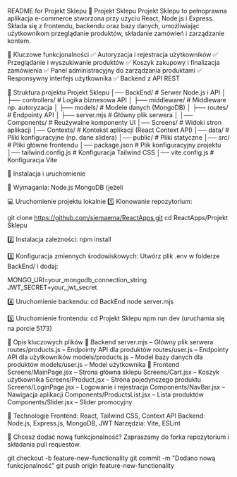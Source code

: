 README for Projekt Sklepu
🛒 Projekt Sklepu
Projekt Sklepu to pełnoprawna aplikacja e-commerce stworzona przy użyciu React, Node.js i Express.
Składa się z frontendu, backendu oraz bazy danych, umożliwiając użytkownikom przeglądanie produktów,
składanie zamówień i zarządzanie kontem.

📌 Kluczowe funkcjonalności
✅ Autoryzacja i rejestracja użytkowników
✅ Przeglądanie i wyszukiwanie produktów
✅ Koszyk zakupowy i finalizacja zamówienia
✅ Panel administracyjny do zarządzania produktami
✅ Responsywny interfejs użytkownika
✅ Backend z API REST

📂 Struktura projektu
Projekt Sklepu
│── BackEnd/               # Serwer Node.js i API
│   ├── controllers/       # Logika biznesowa API
│   ├── middleware/        # Middleware np. autoryzacja
│   ├── models/            # Modele danych (MongoDB)
│   ├── routes/            # Endpointy API
│   ├── server.mjs         # Główny plik serwera
│
│── Components/            # Reużywalne komponenty UI
│── Screens/               # Widoki stron aplikacji
│── Contexts/              # Kontekst aplikacji (React Context API)
│── data/                  # Pliki konfiguracyjne (np. dane slidera)
│── public/                # Pliki statyczne
│── src/                   # Pliki główne frontendu
│── package.json           # Plik konfiguracyjny projektu
│── tailwind.config.js     # Konfiguracja Tailwind CSS
│── vite.config.js         # Konfiguracja Vite

🚀 Instalacja i uruchomienie

🔧 Wymagania:
Node.js
MongoDB (jeżeli 

💻 Uruchomienie projektu lokalnie
1️⃣ Klonowanie repozytorium:

git clone https://github.com/siemaema/ReactApps.git
cd ReactApps/Projekt Sklepu

2️⃣ Instalacja zależności:
npm install

3️⃣ Konfiguracja zmiennych środowiskowych:
Utwórz plik .env w folderze BackEnd/ i dodaj:

MONGO_URI=your_mongodb_connection_string
JWT_SECRET=your_jwt_secret

4️⃣ Uruchomienie backendu:
cd BackEnd
node server.mjs

5️⃣ Uruchomienie frontendu:
cd Projekt Sklepu
npm run dev (uruchamia się na porcie 5173)

📜 Opis kluczowych plików
🔹 Backend
server.mjs – Główny plik serwera
routes/products.js – Endpointy API dla produktów
routes/user.js – Endpointy API dla użytkowników
models/products.js – Model bazy danych dla produktów
models/user.js – Model użytkownika
🔹 Frontend
Screens/MainPage.jsx – Strona główna sklepu
Screens/Cart.jsx – Koszyk użytkownika
Screens/Product.jsx – Strona pojedynczego produktu
Screens/LoginPage.jsx – Logowanie i rejestracja
Components/NavBar.jsx – Nawigacja aplikacji
Components/ProductsList.jsx – Lista produktów
Components/Slider.jsx – Slider promocyjny



🚀 Technologie
Frontend: React, Tailwind CSS, Context API
Backend: Node.js, Express.js, MongoDB, JWT
Narzędzia: Vite, ESLint

🤝 Chcesz dodać nową funkcjonalność? Zapraszamy do forka repozytorium i składania pull requestów.

git checkout -b feature-new-functionality
git commit -m "Dodano nową funkcjonalność"
git push origin feature-new-functionality
